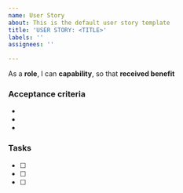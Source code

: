 ```yaml
---
name: User Story
about: This is the default user story template
title: 'USER STORY: <TITLE>'
labels: ''
assignees: ''

---
```


As a **role**, I can **capability**, so that **received benefit**

### Acceptance criteria
- 
-
-

### Tasks
- [ ]
- [ ]
- [ ]
